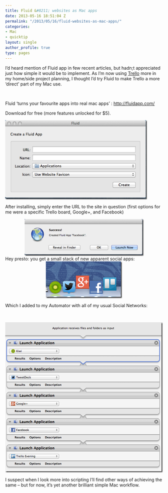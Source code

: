 ```yaml
---
title: Fluid &#8211; websites as Mac apps
date: 2013-05-16 18:51:04 Z
permalink: "/2013/05/16/fluid-websites-as-mac-apps/"
categories:
- Mac
- quicktip
layout: single
author_profile: true
type: pages
---
```


I’d heard mention of Fluid app in few recent articles, but hadn;t appreciated just how simple it would be to implement. As I’m now using <a href="https://trello.com/" target="_blank">Trello</a> more in my home/side project planning, I thought I’d try Fluid to make Trello a more ‘direct’ part of my Mac use.

&nbsp;

Fluid ‘turns your favourite apps into real mac apps’ : <a title="http://fluidapp.com/" href="http://fluidapp.com/" target="_blank">http://fluidapp.com/</a>

Download for free (more features unlocked for $5).

<p style="text-align: center;">
  <a href="/images/allbsuploads/2013/05/ScreenShot20130516at08.56.17.png"><img class="aligncenter" style="display: block; border: 0px;" title="Screen Shot 2013-05-16 at 08.56.17" alt="Screen Shot 2013-05-16 at 08.56.17" src="/images/allbsuploads/2013/05/ScreenShot20130516at08.56.17_thumb.png" width="454" height="253" border="0" /></a>
</p>

After installing, simply enter the URL to the site in question (first options for me were a specific Trello board, Google+, and Facebook)

[<img style="display: block; float: none; margin-left: auto; margin-right: auto; border: 0px;" title="Screen Shot 2013-05-16 at 08.56.34" alt="Screen Shot 2013-05-16 at 08.56.34" src="/images/allbsuploads/2013/05/ScreenShot20130516at08.56.34_thumb.png" width="381" height="118" border="0" />](/images/allbsuploads/2013/05/ScreenShot20130516at08.56.34.png) Hey presto: you get a small stack of new apparent social apps:[<img style="display: block; float: none; margin-left: auto; margin-right: auto; border: 0px;" title="Screen Shot 2013-05-16 at 17.51.57" alt="Screen Shot 2013-05-16 at 17.51.57" src="/images/allbsuploads/2013/05/ScreenShot20130516at17.51.57_thumb.png" width="244" height="118" border="0" />](/images/allbsuploads/2013/05/ScreenShot20130516at17.51.57.png)

Which I added to my Automator with all of my usual Social Networks:

&nbsp;

[<img style="display: block; float: none; margin-left: auto; margin-right: auto; border: 0px;" title="Screen Shot 2013-05-16 at 17.48.05" alt="Screen Shot 2013-05-16 at 17.48.05" src="/images/allbsuploads/2013/05/ScreenShot20130516at17.48.05_thumb.png" width="504" height="479" border="0" />](/images/allbsuploads/2013/05/ScreenShot20130516at17.48.05.png)

I suspect when I look more into scripting I’ll find other ways of achieving the same – but for now, it’s yet another brilliant simple Mac workflow.
